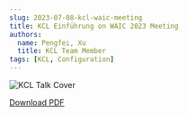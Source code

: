 ```yaml
---
slug: 2023-07-08-kcl-waic-meeting
title: KCL Einführung on WAIC 2023 Meeting
authors:
  name: Pengfei, Xu
  title: KCL Team Member
tags: [KCL, Configuration]
---
```


![KCL Talk Cover](/img/blog/2023-07-08-kcl-waic-meeting/talk-cover.jpg)

[Download PDF](https://kcl-lang.github.io/talks/kcl-waic2023.pdf)
